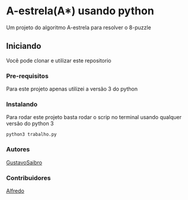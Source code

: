 # A-estrela(A*) usando python

Um projeto do algoritmo A-estrela para resolver o 8-puzzle

## Iniciando

Você pode clonar e utilizar este repositorio

### Pre-requisitos

Para este projeto apenas utilizei a versão 3 do python

### Instalando

Para rodar este projeto basta rodar o scrip no terminal usando qualquer versão do python 3

```
python3 trabalho.py
```
### Autores

[GustavoSaibro](https://github.com/GustavoSaibro)

### Contribuidores

[Alfredo](https://github.com/alfredogoeten)